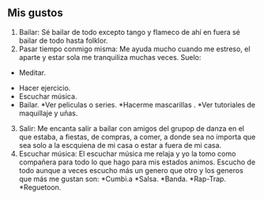 ##  Mis gustos
1. Bailar: Sé bailar de todo excepto tango y flameco de ahí en fuera sé bailar de todo hasta folklor.
2. Pasar tiempo conmigo misma: Me ayuda mucho cuando me estreso, el aparte y estar sola me tranquiliza muchas veces. 
Suelo: 
- Meditar.
* Hacer ejercicio.
* Escuchar música.
* Bailar.
*Ver peliculas o series.
*Hacerme mascarillas .
*Ver tutoriales de maquillaje y uñas.
3. Salir: Me encanta salir a bailar con amigos del grupop de danza en el que estaba, a fiestas, de compras, a comer, a donde sea no importa que sea solo a la escquiena de mi casa o estar a fuera de mi casa.
4. Escuchar música: El escuchar música me relaja y yo la tomo como compañera para todo lo que hago para mis estados animos. 
Escucho de todo aunque a veces escucho más un genero que otro y los generos que más me gustan son:
*Cumbi.a
*Salsa.
*Banda.
*Rap-Trap. 
*Reguetoon.
